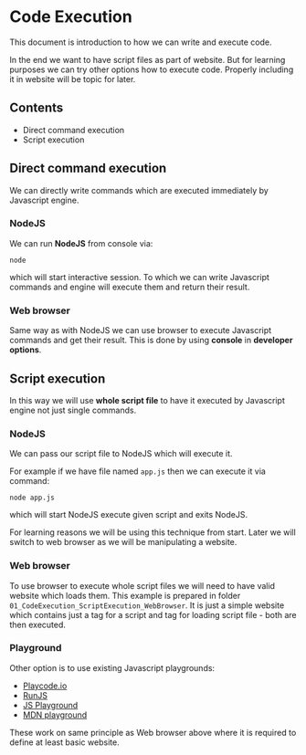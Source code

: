 # Code Execution

This document is introduction to how we can write and execute code.

In the end we want to have script files as part of website. But for learning purposes we can try other options how to execute code. Properly including it in website will be topic for later.

## Contents

- Direct command execution
- Script execution

## Direct command execution

We can directly write commands which are executed immediately by Javascript engine.

### NodeJS

We can run **NodeJS** from console via:

    node

which will start interactive session. To which we can write Javascript commands and engine will execute them and return their result.

### Web browser

Same way as with NodeJS we can use browser to execute Javascript commands and get their result. This is done by using **console** in **developer options**.

## Script execution

In this way we will use **whole script file** to have it executed by Javascript engine not just single commands.

### NodeJS

We can pass our script file to NodeJS which will execute it.

For example if we have file named `app.js` then we can execute it via command:

    node app.js

which will start NodeJS execute given script and exits NodeJS.

For learning reasons we will be using this technique from start. Later we will switch to web browser as we will be manipulating a website.

### Web browser

To use browser to execute whole script files we will need to have valid website which loads them. This example is prepared in folder `01_CodeExecution_ScriptExecution_WebBrowser`. It is just a simple website which contains just a tag for a script and tag for loading script file - both are then executed.

### Playground

Other option is to use existing Javascript playgrounds:

- [Playcode.io](https://playcode.io/javascript)
- [RunJS](https://runjs.app/play)
- [JS Playground](https://www.jsplayground.dev/)
- [MDN playground](https://developer.mozilla.org/en-US/play)

These work on same principle as Web browser above where it is required to define at least basic website.
